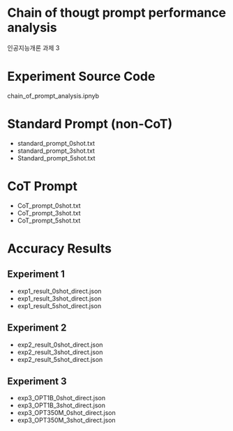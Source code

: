# Chain of thougt prompt performance analysis
인공지능개론 과제 3

# Experiment Source Code
chain_of_prompt_analysis.ipnyb

# Standard Prompt (non-CoT)
- standard_prompt_0shot.txt
- standard_prompt_3shot.txt
- Standard_prompt_5shot.txt

# CoT Prompt
- CoT_prompt_0shot.txt
- CoT_prompt_3shot.txt
- CoT_prompt_5shot.txt

# Accuracy Results
## Experiment 1
- exp1_result_0shot_direct.json
- exp1_result_3shot_direct.json
- exp1_result_5shot_direct.json
## Experiment 2
- exp2_result_0shot_direct.json
- exp2_result_3shot_direct.json
- exp2_result_5shot_direct.json
## Experiment 3
- exp3_OPT1B_0shot_direct.json
- exp3_OPT1B_3shot_direct.json
- exp3_OPT350M_0shot_direct.json
- exp3_OPT350M_3shot_direct.json
